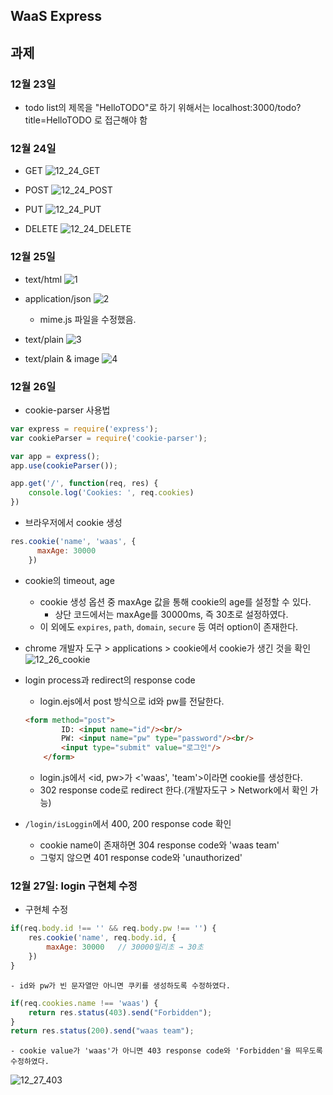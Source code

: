 ## WaaS Express

## 과제

### 12월 23일
* todo list의 제목을 "HelloTODO"로 하기 위해서는 localhost:3000/todo?title=HelloTODO 로 접근해야 함


### 12월 24일
* GET
![12_24_GET](./docsimg/12_24_get.PNG)

* POST
![12_24_POST](./docsimg/12_24_post.PNG)

* PUT
![12_24_PUT](./docsimg/12_24_put.PNG)

* DELETE
![12_24_DELETE](./docsimg/12_24_delete.PNG)


### 12월 25일
* text/html
![1](./docsimg/12_25_html.PNG)

* application/json
![2](./docsimg/12_25_json.PNG)
    * mime.js 파일을 수정했음.

* text/plain
![3](./docsimg/12_25_plain.PNG)

* text/plain & image
![4](./docsimg/12_25_image.PNG)



### 12월 26일

* cookie-parser 사용법
```javascript
var express = require('express');
var cookieParser = require('cookie-parser');

var app = express();
app.use(cookieParser());

app.get('/', function(req, res) {
    console.log('Cookies: ', req.cookies)
})
```

* 브라우저에서 cookie 생성
```javascript
res.cookie('name', 'waas', {
      maxAge: 30000
    })
```

* cookie의 timeout, age
    - cookie 생성 옵션 중 maxAge 값을 통해 cookie의 age를 설정할 수 있다.
        - 상단 코드에서는 maxAge를 30000ms, 즉 30초로 설정하였다.
    - 이 외에도 `expires`, `path`, `domain`, `secure` 등 여러 option이 존재한다.

* chrome 개발자 도구 > applications > cookie에서 cookie가 생긴 것을 확인 
![12_26_cookie](./docsimg/12_26_cookie.PNG)

* login process과 redirect의 response code
    - login.ejs에서 post 방식으로 id와 pw를 전달한다.
    ```html
    <form method="post">
            ID: <input name="id"/><br/>
            PW: <input name="pw" type="password"/><br/>
            <input type="submit" value="로그인"/>
        </form>
    ```
    - login.js에서 <id, pw>가 <'waas', 'team'>이라면 cookie를 생성한다.
    - 302 response code로 redirect 한다.(개발자도구 > Network에서 확인 가능)

* `/login/isLoggin`에서 400, 200 response code 확인
    - cookie name이 존재하면 304 response code와 'waas team'
    - 그렇지 않으면 401 response code와 'unauthorized'

### 12월 27일: login 구현체 수정

* 구현체 수정
```javascript
if(req.body.id !== '' && req.body.pw !== '') {
    res.cookie('name', req.body.id, {
        maxAge: 30000   // 30000밀리초 → 30초
    })
}
```

    - id와 pw가 빈 문자열만 아니면 쿠키를 생성하도록 수정하였다.

```javascript
if(req.cookies.name !== 'waas') {
    return res.status(403).send("Forbidden");
}
return res.status(200).send("waas team");
```

    - cookie value가 'waas'가 아니면 403 response code와 'Forbidden'을 띄우도록 수정하였다.

![12_27_403](./docsimg/12_27_403.PNG)